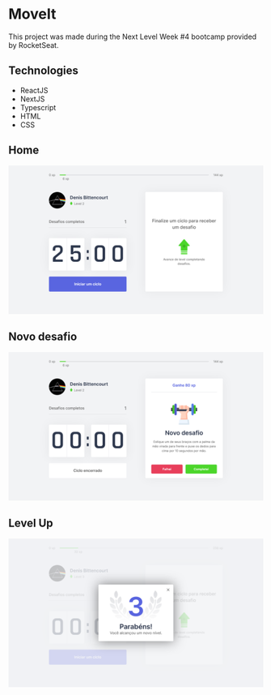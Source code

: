 # MoveIt

This project was made during the Next Level Week #4 bootcamp provided by RocketSeat.

## Technologies

- ReactJS
- NextJS
- Typescript
- HTML
- CSS

## Home

<p align="center">
    <img src="public/prints/home.png" alt="Home" />
</p>

## Novo desafio

<p align="center">
    <img src="public/prints/desafio.png" alt="Desafio" />
</p>

## Level Up

<p align="center">
    <img src="public/prints/levelup.png" alt="Level Up" />
</p>